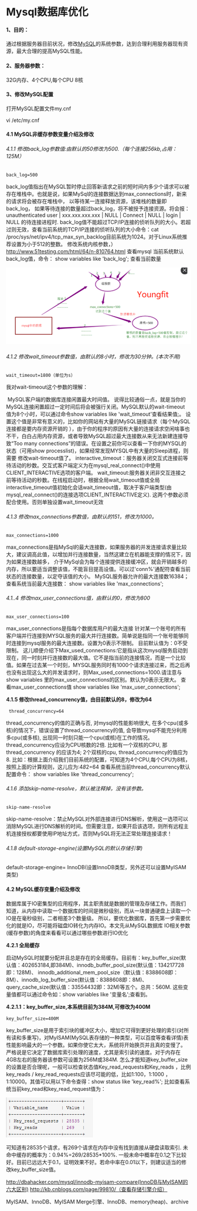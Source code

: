 # Mysql数据库优化

#### 1、目的：

通过根据服务器目前状况，修改[MySQL](http://lib.csdn.net/base/mysql)的系统参数，达到合理利用服务器现有资源，最大合理的提高MySQL性能。



#### 2、服务器参数：

32G内存、4个CPU,每个CPU 8核



#### 3、修改MySQL配置

打开MySQL配置文件my.cnf

vi  /etc/my.cnf



#### 4.1 MySQL非缓存参数变量介绍及修改

###### 4.1.1 修改back_log参数值:由默认的50修改为500.（每个连接256kb,占用：125M）

```shell
back_log=500
```

 back_log值指出在MySQL暂时停止回答新请求之前的短时间内多少个请求可以被存在堆栈中。也就是说，如果MySql的连接数据达到max_connections时，新来的请求将会被存在堆栈中，
以等待某一连接释放资源，该堆栈的数量即back_log，
如果等待连接的数量超过back_log，将不被授予连接资源。将会报：unauthenticated user | xxx.xxx.xxx.xxx | NULL | Connect | NULL | login | NULL 的待连接进程时. back_log值不能超过TCP/IP连接的侦听队列的大小。若超过则无效，查看当前系统的TCP/IP连接的侦听队列的大小命令：cat /proc/sys/net/ipv4/tcp_max_syn_backlog目前系统为1024。对于Linux系统推荐设置为小于512的整数。 修改系统内核参数，）http://www.51testing.com/html/64/n-810764.html 查看mysql 当前系统默认back_log值，命令： show variables like 'back_log'; 查看当前数量

![img](assets/Mysql数据库优化/1641305525430-c02c6b03-a099-40f3-ad23-66585e443ceb.png)

###### 4.1.2 修改wait_timeout参数值，由默认的8小时，修改为30分钟。(本次不用)

```shell
wait_timeout=1800（单位为s）
```

我对wait-timeout这个参数的理解：

​        MySQL客户端的数据库连接闲置最大时间值。 说得比较通俗一点，就是当你的MySQL连接闲置超过一定时间后将会被强行关闭。MySQL默认的wait-timeout  值为8个小时，可以通过命令show variables like 'wait_timeout'查看结果值;。 设置这个值是非常有意义的，比如你的网站有大量的MySQL链接请求（每个MySQL连接都是要内存资源开销的 ），由于你的程序的原因有大量的连接请求空闲啥事也不干，白白占用内存资源，或者导致MySQL超过最大连接数从来无法新建连接导致“Too many connections”的错误。在设置之前你可以查看一下你的MYSQL的状态（可用show processlist)，如果经常发现MYSQL中有大量的Sleep进程，则需要 修改wait-timeout值了。 interactive_timeout：服务器关闭交互式连接前等待活动的秒数。交互式客户端定义为在mysql_real_connect()中使用CLIENT_INTERACTIVE选项的客户端。 wait_timeout:服务器关闭非交互连接之前等待活动的秒数。在线程启动时，根据全局wait_timeout值或全局 interactive_timeout值初始化会话wait_timeout值，取决于客户端类型(由mysql_real_connect()的连接选项CLIENT_INTERACTIVE定义). 这两个参数必须配合使用。否则单独设置wait_timeout无效



###### 4.1.3 修改max_connections参数值，由默认的151，修改为1000。

```shell
max_connections=1000
```

max_connections是指MySql的最大连接数，如果服务器的并发连接请求量比较大，建议调高此值，以增加并行连接数量，当然这建立在机器能支撑的情况下，因为如果连接数越多，
介于MySql会为每个连接提供连接缓冲区，就会开销越多的内存，所以要适当调整该值，不能盲目提高设值。可以过'conn%'通配符查看当前状态的连接数量，以定夺该值的大小。 MySQL服务器允许的最大连接数16384； 查看系统当前最大连接数： show variables like 'max_connections';

###### 4.1..4 修改max_user_connections值，由默认的0，修改为800

```shell
max_user_connections=100
```

max_user_connections是指每个数据库用户的最大连接 针对某一个账号的所有客户端并行连接到MYSQL服务的最大并行连接数。简单说是指同一个账号能够同时连接到mysql服务的最大连接数。设置为0表示不限制。 目前默认值为：0不受限制。 这儿顺便介绍下Max_used_connections:它是指从这次mysql服务启动到现在，同一时刻并行连接数的最大值。它不是指当前的连接情况，而是一个比较值。如果在过去某一个时刻，MYSQL服务同时有1000个请求连接过来，而之后再也没有出现这么大的并发请求时，则Max_used_connections=1000.请注意与show variables 里的max_user_connections的区别。默认为0表示无限大。 查看max_user_connections值 show variables like 'max_user_connections';



**4.1.5  修改thread_concurrency值，由目前默认的8，修改为64**

```shell
 thread_concurrency=64
```

thread_concurrency的值的正确与否, 对mysql的性能影响很大, 在多个cpu(或多核)的情况下，错误设置了thread_concurrency的值, 会导致mysql不能充分利用多cpu(或多核), 出现同一时刻只能一个cpu(或核)在工作的情况。 thread_concurrency应设为CPU核数的2倍. 比如有一个双核的CPU, 那thread_concurrency  的应该为4; 2个双核的cpu, thread_concurrency的值应为8. 比如：根据上面介绍我们目前系统的配置，可知道为4个CPU,每个CPU为8核，按照上面的计算规则，这儿应为:4*8*2=64 查看系统当前thread_concurrency默认配置命令：  show variables like 'thread_concurrency';



###### 4.1.6  添加skip-name-resolve，默认被注释掉，没有该参数。

```shell
skip-name-resolve
```

skip-name-resolve：禁止MySQL对外部连接进行DNS解析，使用这一选项可以消除MySQL进行DNS解析的时间。但需要注意，如果开启该选项，则所有远程主机连接授权都要使用IP地址方式，否则MySQL将无法正常处理连接请求！



###### 4.1.8  default-storage-engine(设置MySQL的默认存储引擎)

default-storage-engine= InnoDB(设置InnoDB类型，另外还可以设置MyISAM类型)



#### 4.2 MySQL缓存变量介绍及修改

数据库属于IO密集型的应用程序，其主职责就是数据的管理及存储工作。而我们知道，从内存中读取一个数据库的时间是微秒级别，而从一块普通硬盘上读取一个 IO是在毫秒级别，二者相差3个数量级。
所以，要优化数据库，首先第一步需要优化的就是IO，尽可能将磁盘IO转化为内存IO。本文先从MySQL数据库 IO相关参数(缓存参数)的角度来看看可以通过哪些参数进行IO优化



**4.2.1 全局缓存**

启动MySQL时就要分配并且总是存在的全局缓存。目前有：key_buffer_size(默认值：402653184,即384M)、innodb_buffer_pool_size(默认值：134217728即：128M)、
innodb_additional_mem_pool_size（默认值：8388608即：8M）、innodb_log_buffer_size(默认值：8388608即：8M)、query_cache_size(默认值：33554432即：32M)等五个。总共：560M. 这些变量值都可以通过命令如：show variables like '变量名';查看到。



**4.2.1.1：key_buffer_size,本系统目前为384M,可修改为400M**

```shell
key_buffer_size=400M
```

 key_buffer_size是用于索引块的缓冲区大小，增加它可得到更好处理的索引(对所有读和多重写)，对MyISAM(MySQL表存储的一种类型，可以百度等查看详情)表性能影响最大的一个参数。如果你使它太大，系统将开始换页并且真的变慢了。
严格说是它决定了数据库索引处理的速度，尤其是索引读的速度。对于内存在4GB左右的服务器该参数可设置为256M或384M. 怎么才能知道key_buffer_size的设置是否合理呢，一般可以检查状态值Key_read_requests和Key_reads   ，比例key_reads / key_read_requests应该尽可能的低，比如1:100，1:1000 ，1:10000。其值可以用以下命令查得：show status like 'key_read%'; 比如查看系统当前key_read和key_read_request值为： 

![img](assets/Mysql数据库优化/1641471910014-adafa6c8-5016-4f1f-8226-fd4cdfa92ca8.png)

可知道有28535个请求，有269个请求在内存中没有找到直接从硬盘读取索引. 未命中缓存的概率为：0.94%=269/28535*100%.  一般未命中概率在0.1之下比较好。目前已远远大于0.1，证明效果不好。若命中率在0.01以下，则建议适当的修改key_buffer_size值。 



http://dbahacker.com/mysql/innodb-myisam-compare(InnoDB与MyISAM的六大区别) http://kb.cnblogs.com/page/99810/（查看存储引擎介绍） 

MyISAM、InnoDB、MyISAM Merge引擎、InnoDB、memory(heap)、archive